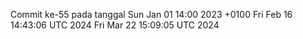 Commit ke-55 pada tanggal Sun Jan 01 14:00 2023 +0100
Fri Feb 16 14:43:06 UTC 2024
Fri Mar 22 15:09:05 UTC 2024
